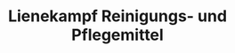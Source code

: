 ---
title: "Lienekampf Reinigungs- und Pflegemittel"
url: /bad-salzuflen/lienekampf-reinigungs-und-pflegemittel/
shop: Allgemein
---
